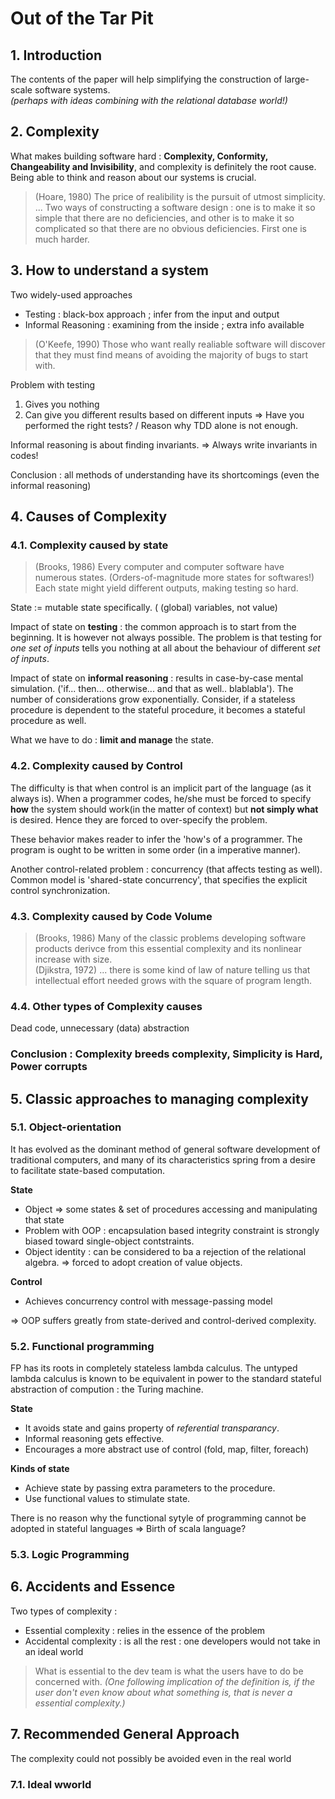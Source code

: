 # Out of the Tar Pit


## 1. Introduction 

The contents of the paper will help simplifying the construction of large-scale software systems.   
*(perhaps with ideas combining with the relational database world!)*


## 2. Complexity

What makes building software hard : **Complexity, Conformity, Changeability and Invisibility**, and complexity is definitely the root cause. Being able to think and reason about our systems is crucial. 

> (Hoare, 1980) The price of realibility is the pursuit of utmost simplicity. ... Two ways of constructing a software design : one is to make it so simple that there are no deficiencies, and other is to make it so complicated so that there are no obvious deficiencies. First one is much harder.


## 3. How to understand a system

Two widely-used approaches
- Testing : black-box approach ; infer from the input and output
- Informal Reasoning : examining from the inside ; extra info available

> (O'Keefe, 1990) Those who want really realiable software will discover that they must find means of avoiding the majority of bugs to start with.

Problem with testing
1. Gives you nothing
2. Can give you different results based on different inputs
=> Have you performed the right tests? / Reason why TDD alone is not enough.

Informal reasoning is about finding invariants. => Always write invariants in codes!

Conclusion : all methods of understanding have its shortcomings (even the informal reasoning)


## 4. Causes of Complexity

### 4.1. Complexity caused by state

> (Brooks, 1986) Every computer and computer software have numerous states. (Orders-of-magnitude more states for softwares!) Each state might yield different outputs, making testing so hard.

State := mutable state specifically. ( (global) variables, not value)

Impact of state on **testing** : the common approach is to start from the beginning. It is however not always possible. The problem is that testing for *one set of inputs* tells you nothing at all about the behaviour of different *set of inputs*.

Impact of state on **informal reasoning** : results in case-by-case mental simulation. ('if... then... otherwise... and that as well.. blablabla'). The number of considerations grow exponentially. Consider, if a stateless procedure is dependent to the stateful procedure, it becomes a stateful procedure as well.

What we have to do : **limit and manage** the state.

### 4.2. Complexity caused by Control

The difficulty is that when control is an implicit part of the language (as it always is). When a programmer codes, he/she must be forced to specify **how** the system should work(in the matter of context) but **not simply what** is desired. Hence they are forced to over-specify the problem. 

These behavior makes reader to infer the 'how's of a programmer. The program is ought to be written in some order (in a imperative manner).

Another control-related problem : concurrency (that affects testing as well). Common model is 'shared-state concurrency', that specifies the explicit control synchronization.

### 4.3. Complexity caused by Code Volume

> (Brooks, 1986) Many of the classic problems developing software products derivce from this essential complexity and its nonlinear increase with size.  
> (Djikstra, 1972) ... there is some kind of law of nature telling us that intellectual effort needed grows with the square of program length. 

### 4.4. Other types of Complexity causes

Dead code, unnecessary (data) abstraction

### Conclusion : Complexity breeds complexity, Simplicity is Hard, Power corrupts

## 5. Classic approaches to managing complexity

### 5.1. Object-orientation

It has evolved as the dominant method of general software development of traditional computers, and many of its characteristics spring from a desire to facilitate state-based computation.

**State**
- Object => some states & set of procedures accessing and manipulating that state
- Problem with OOP : encapsulation based integrity constraint is strongly biased toward single-object contstraints. 
- Object identity : can be considered to ba a rejection of the relational algebra. => forced to adopt creation of value objects.

**Control**
- Achieves concurrency control with message-passing model

=> OOP suffers greatly from state-derived and control-derived complexity.

### 5.2. Functional programming

FP has its roots in completely stateless lambda calculus. The untyped lambda calculus is known to be equivalent in power to the standard stateful abstraction of compution : the Turing machine.

**State**
- It avoids state and gains property of *referential transparancy*.
- Informal reasoning gets effective.
- Encourages a more abstract use of control (fold, map, filter, foreach)

**Kinds of state**
- Achieve state by passing extra parameters to the procedure. 
- Use functional values to stimulate state.

There is no reason why the functional sytyle of programming cannot be adopted in stateful languages => Birth of scala language?

### 5.3. Logic Programming


## 6. Accidents and Essence

Two types of complexity :
- Essential complexity : relies in the essence of the problem
- Accidental complexity : is all the rest : one developers would not take in an ideal world

> What is essential to the dev team is what the users have to do be concerned with.
*(One following implication of the definition is, if the user don't even know about what something is, that is never a essential complexity.)*

 
## 7. Recommended General Approach

The complexity could not possibly be avoided even in the real world

### 7.1. Ideal wworld

### 
